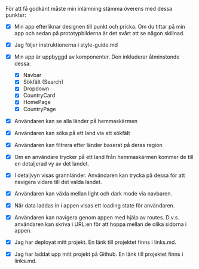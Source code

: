 För att få godkänt måste min inlämning stämma överens med dessa punkter:

- [x] Min app efterliknar designen till punkt och pricka. Om du tittar på min app och sedan på prototypbilderna är det svårt att se någon skillnad.
- [x] Jag följer instruktionerna i style-guide.md
- [x] Min app är uppbyggd av komponenter. Den inkluderar åtminstonde dessa:
  - [x] Navbar
  - [x] Sökfält (Search)
  - [x] Dropdown
  - [x] CountryCard
  - [x] HomePage
  - [x] CountryPage
- [x] Användaren kan se alla länder på hemmaskärmen
- [x] Användaren kan söka på ett land via ett sökfält
- [x] Användaren kan filtrera efter länder baserat på deras region
- [x] Om en användare trycker på ett land från hemmaskärmen kommer de till en detaljerad vy av det landet.
- [x] I detaljvyn visas grannländer. Användaren kan trycka på dessa för att navigera vidare till det valda landet.
- [x] Användaren kan växla mellan light och dark mode via navbaren.
- [x] När data laddas in i appen visas ett loading state för användaren.
- [x] Användaren kan navigera genom appen med hjälp av routes. D.v.s. användaren kan skriva i URL:en för att hoppa mellan de olika sidorna i appen.
- [x] Jag har deployat mitt projekt. En länk till projektet finns i links.md.
- [x] Jag har laddat upp mitt projekt på Github. En länk till projektet finns i links.md.



